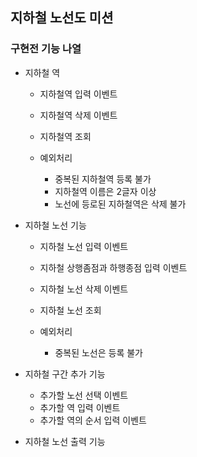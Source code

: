 ## 지하철 노선도 미션

### 구현전 기능 나열

- 지하철 역
  - 지하철역 입력 이벤트
  - 지하철역 삭제 이벤트
  - 지하철역 조회

  - 예외처리
    - 중복된 지하철역 등록 불가
    - 지하철역 이름은 2글자 이상
    - 노선에 등로된 지하철역은 삭제 불가

- 지하철 노선 기능
  - 지하철 노선 입력 이벤트
  - 지하철 상행좀점과 하행종점 입력 이벤트
  - 지하철 노선 삭제 이벤트
  - 지하철 노선 조회
  

  - 예외처리
    - 중복된 노선은 등록 불가
    
- 지하철 구간 추가 기능
  - 추가할 노선 선택 이벤트
  - 추가할 역 입력 이벤트
  - 추가할 역의 순서 입력 이벤트

- 지하철 노선 출력 기능